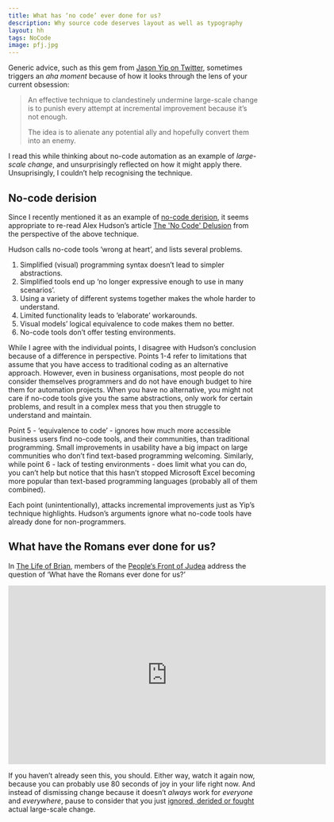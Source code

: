 ```yaml
---
title: What has ‘no code’ ever done for us?
description: Why source code deserves layout as well as typography
layout: hh
tags: NoCode
image: pfj.jpg
---
```


Generic advice, such as this gem from 
[Jason Yip on Twitter](https://twitter.com/jchyip/status/1272562715983335424),
sometimes triggers an _aha moment_ because of how it looks through the lens of your current obsession:

<blockquote class="big" style="max-width:40em">
<p>An effective technique to clandestinely undermine large-scale change is to punish every attempt at incremental improvement because it’s not enough.</p>
<p>The idea is to alienate any potential ally and hopefully convert them into an enemy.</p>
</blockquote>

I read this while thinking about no-code automation as an example of _large-scale change_, 
and unsurprisingly reflected on how it might apply there.
Unsuprisingly, I couldn’t help recognising the technique.

## No-code derision

Since I recently mentioned it as an example of [no-code derision](no-code-revolution#laugh),
it seems appropriate to re-read Alex Hudson’s article 
[The 'No Code' Delusion](https://www.alexhudson.com/2020/01/13/the-no-code-delusion/)
from the perspective of the above technique.

Hudson calls no-code tools ‘wrong at heart’, and lists several problems.

1. Simplified (visual) programming syntax doesn’t lead to simpler abstractions.
2. Simplified tools end up ‘no longer expressive enough to use in many scenarios’.
3. Using a variety of different systems together makes the whole harder to understand.
4. Limited functionality leads to ‘elaborate’ workarounds.
5. Visual models’ logical equivalence to code makes them no better.
6. No-code tools don’t offer testing environments.

While I agree with the individual points, I disagree with Hudson’s conclusion because of a difference in perspective.
Points 1-4 refer to limitations that assume that you have access to traditional coding as an alternative approach.
However, even in business organisations, most people do not consider themselves programmers and do not have enough budget to hire them for automation projects.
When you have no alternative, you might not care if no-code tools give you the same abstractions, only work for certain problems, and result in a complex mess that you then struggle to understand and maintain.

Point 5 - ‘equivalence to code’ - ignores how much more accessible business users find no-code tools, and their communities, than traditional programming.
Small improvements in usability have a big impact on large communities who don’t find text-based programming welcoming.
Similarly, while point 6 - lack of testing environments - does limit what you can do, you can’t help but notice that this hasn’t stopped Microsoft Excel becoming more popular than text-based programming languages (probably all of them combined).

Each point (unintentionally), attacks incremental improvements just as Yip’s technique highlights.
Hudson’s arguments ignore what no-code tools have already done for non-programmers.

## What have the Romans ever done for us?

In [The Life of Brian](https://en.wikipedia.org/wiki/Monty_Python%27s_Life_of_Brian), members of the [People‘s Front of Judea](https://en.wikipedia.org/wiki/Monty_Python%27s_Life_of_Brian#Political_satire)
address the question of ‘What have the Romans ever done for us?’

<iframe width="640" height="360" src="https://www.youtube-nocookie.com/embed/Y7tvauOJMHo" frameborder="0" allow="accelerometer; autoplay; encrypted-media; gyroscope; picture-in-picture" allowfullscreen></iframe>

If you haven’t already seen this, you should.
Either way, watch it again now, because you can probably use 80 seconds of joy in your life right now.
And instead of dismissing change because it doesn’t _always_ work for _everyone_ and _everywhere_, pause to consider that you just 
[ignored, derided or fought](no-code-revolution) actual large-scale change.
